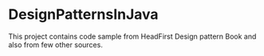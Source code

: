 # DesignPatternsInJava

This project contains code sample from HeadFirst Design pattern Book and also from few other sources.
